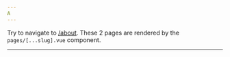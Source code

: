 ```yaml
---
A
---
```


Try to navigate to [/about](/about). These 2 pages are rendered by the `pages/[...slug].vue` component.

---
